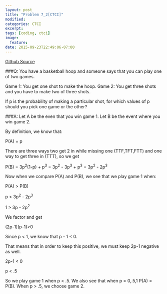 ```yaml
---
layout: post
title: "Problem 7_2[CTCI]"
modified:
categories: CTCI
excerpt:
tags: [coding, ctci]
image:
  feature:
date: 2015-09-23T22:49:06-07:00
---
```

[Github Source](https://github.com/patricknyu/CtCInterview/tree/master/ch_7/7_2)

###Q:
You have a basketball hoop and someone says that you can play one of two games.

Game 1: You get one shot to make the hoop.
Game 2: You get three shots and you have to make two of three shots.

If p is the probability of making a particular shot, for which values of p should you pick one game or the other?

###A:
Let A be the even that you win game 1.  Let B be the event where you win game 2.

By definition, we know that:

P(A) = p

There are three ways two get 2 in while missing one (TTF,TFT,FTT) and one way to get three in (TTT), so we get

P(B) = 3p<sup>2</sup>(1-p) + p<sup>3</sup> = 3p<sup>2</sup> - 3p<sup>3</sup> + p<sup>3</sup> = 3p<sup>2</sup> - 2p<sup>3</sup>

Now when we compare P(A) and P(B), we see that we play game 1 when:

P(A) > P(B)

p > 3p<sup>2</sup> - 2p<sup>3</sup>

1 > 3p - 2p<sup>2</sup>

We factor and get

(2p-1)(p-1)>0

Since p < 1, we know that p - 1 < 0.

That means that in order to keep this positive, we must keep 2p-1 negative as well.

2p-1 < 0

p < .5

So we play game 1 when p < .5.  We also see that when p = 0,.5,1 P(A) = P(B).  When p > .5, we choose game 2.